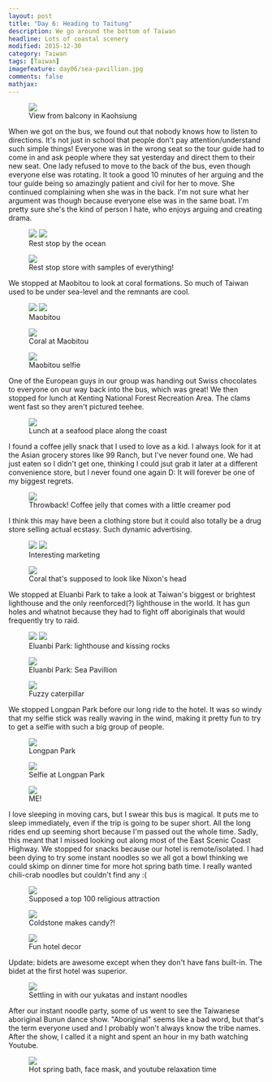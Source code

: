 ```yaml
---
layout: post
title: "Day 6: Heading to Taitung"
description: We go around the bottom of Taiwan
headline: Lots of coastal scenery
modified: 2015-12-30	
category: Taiwan
tags: [Taiwan]
imagefeature: day06/sea-pavillion.jpg
comments: false
mathjax:
---
```


<figure>
<a href='{{ site.url }}/images/day06/hotel-view.jpg'><img src='{{ site.url }}/images/day06/hotel-view.jpg'></a>
    <figcaption>View from balcony in Kaohsiung</figcaption>
</figure>

When we got on the bus, we found out that nobody knows how to listen to directions. It's not just
in school that people don't pay attention/understand such simple things! Everyone was in the wrong
seat so the tour guide had to come in and ask people where they sat yesterday and direct them to
their new seat. One lady refused to move to the back of the bus, even though everyone else was
rotating. It took a good 10 minutes of her arguing and the tour guide being so amazingly patient
and civil for her to move. She continued complaining when she was in the back. I'm not sure what
her argument was though because everyone else was in the same boat. I'm pretty sure she's the kind
of person I hate, who enjoys arguing and creating drama.

<figure>
<a href='{{ site.url }}/images/day06/rest-stop-huts.jpg'><img src='{{ site.url }}/images/day06/rest-stop-huts.jpg'></a>
<a href='{{ site.url }}/images/day06/rest-stop.jpg'><img src='{{ site.url }}/images/day06/rest-stop.jpg'></a>
    <figcaption>Rest stop by the ocean</figcaption>
</figure>

<figure>
<a href='{{ site.url }}/images/day06/samples.jpg'><img src='{{ site.url }}/images/day06/samples.jpg'></a>
    <figcaption>Rest stop store with samples of everything!</figcaption>
</figure>

We stopped at Maobitou to look at coral formations. So much of Taiwan used to be under sea-level
and the remnants are cool.

<figure class="half">
<a href='{{ site.url }}/images/day06/maobitou1.jpg'><img src='{{ site.url }}/images/day06/maobitou1.jpg'></a>
<a href='{{ site.url }}/images/day06/maobitou2.jpg'><img src='{{ site.url }}/images/day06/maobitou2.jpg'></a>
    <figcaption>Maobitou</figcaption>
</figure>

<figure>
<a href='{{ site.url }}/images/day06/maobitou-coral.jpg'><img src='{{ site.url }}/images/day06/maobitou-coral.jpg'></a>
    <figcaption>Coral at Maobitou</figcaption>
</figure>

<figure>
<a href='{{ site.url }}/images/day06/maobitou-selfie.jpg'><img src='{{ site.url }}/images/day06/maobitou-selfie.jpg'></a>
    <figcaption>Maobitou selfie</figcaption>
</figure>

One of the European guys in our group was handing out Swiss chocolates to everyone on our way back
into the bus, which was great! We then stopped for lunch at Kenting National Forest Recreation
Area. The clams went fast so they aren't pictured teehee.

<figure>
<a href='{{ site.url }}/images/day06/clams-done.jpg'><img src='{{ site.url }}/images/day06/clams-done.jpg'></a>
    <figcaption>Lunch at a seafood place along the coast</figcaption>
</figure>

I found a coffee jelly snack that I used to love as a kid. I always look for it at the Asian
grocery stores like 99 Ranch, but I've never found one. We had just eaten so I didn't get one,
thinking I could jsut grab it later at a different convenience store, but I never found one again
D: It will forever be one of my biggest regrets.

<figure>
<a href='{{ site.url }}/images/day06/coffee-jelly.jpg'><img src='{{ site.url }}/images/day06/coffee-jelly.jpg'></a>
    <figcaption>Throwback! Coffee jelly that comes with a little creamer pod</figcaption>
</figure>

I think this may have been a clothing store but it could also totally be a drug store selling
actual ecstasy. Such dynamic advertising.

<figure class="half">
<a href='{{ site.url }}/images/day06/ecstasy1.jpg'><img src='{{ site.url }}/images/day06/ecstasy1.jpg'></a>
<a href='{{ site.url }}/images/day06/ecstasy2.jpg'><img src='{{ site.url }}/images/day06/ecstasy2.jpg'></a>
    <figcaption>Interesting marketing</figcaption>
</figure>

<figure>
<a href='{{ site.url }}/images/day06/nixon.jpg'><img src='{{ site.url }}/images/day06/nixon.jpg'></a>
    <figcaption>Coral that's supposed to look like Nixon's head</figcaption>
</figure>

We stopped at Eluanbi Park to take a look at Taiwan's biggest or brightest lighthouse and the only
reenforced(?) lighthouse in the world. It has gun holes and whatnot because they had to fight off
aboriginals that would frequently try to raid.

<figure class="half">
<a href='{{ site.url }}/images/day06/lighthouse.jpg'><img src='{{ site.url }}/images/day06/lighthouse.jpg'></a>
<a href='{{ site.url }}/images/day06/kissing-rocks.jpg'><img src='{{ site.url }}/images/day06/kissing-rocks.jpg'></a>
    <figcaption>Eluanbi Park: lighthouse and kissing rocks</figcaption>
</figure>

<figure>
<a href='{{ site.url }}/images/day06/sea-pavillion.jpg'><img src='{{ site.url }}/images/day06/sea-pavillion.jpg'></a>
    <figcaption>Eluanbi Park: Sea Pavillion</figcaption>
</figure>

<figure>
<a href='{{ site.url }}/images/day06/caterpillar.jpg'><img src='{{ site.url }}/images/day06/caterpillar.jpg'></a>
    <figcaption>Fuzzy caterpillar</figcaption>
</figure>

We stopped Longpan Park before our long ride to the hotel. It was so windy that my selfie stick was
really waving in the wind, making it pretty fun to try to get a selfie with such a big group of
people.

<figure>
<a href='{{ site.url }}/images/day06/longpan.jpg'><img src='{{ site.url }}/images/day06/longpan.jpg'></a>
    <figcaption>Longpan Park</figcaption>
</figure>

<figure>
<a href='{{ site.url }}/images/day06/longpan-selfie.jpg'><img src='{{ site.url }}/images/day06/longpan-selfie.jpg'></a>
    <figcaption>Selfie at Longpan Park</figcaption>
</figure>

<figure>
<a href='{{ site.url }}/images/day06/longpan-me.jpg'><img src='{{ site.url }}/images/day06/longpan-me.jpg'></a>
    <figcaption>ME!</figcaption>
</figure>

I love sleeping in moving cars, but I swear this bus is magical. It puts me to sleep immediately,
even if the trip is going to be super short. All the long rides end up seeming short because I'm
passed out the whole time. Sadly, this meant that I missed looking out along most of the East
Scenic Coast Highway. We stopped for snacks because our hotel is remote/isolated. I had been dying
to try some instant noodles so we all got a bowl thinking we could skimp on dinner time for more
hot spring bath time. I really wanted chili-crab noodles but couldn't find any :(

<figure>
<a href='{{ site.url }}/images/day06/religious.jpg'><img src='{{ site.url }}/images/day06/religious.jpg'></a>
    <figcaption>Supposed a top 100 religious attraction</figcaption>
</figure>

<figure>
<a href='{{ site.url }}/images/day06/coldstone-candy.jpg'><img src='{{ site.url }}/images/day06/coldstone-candy.jpg'></a>
    <figcaption>Coldstone makes candy?!</figcaption>
</figure>

<figure>
<a href='{{ site.url }}/images/day06/hotel-decor.jpg'><img src='{{ site.url }}/images/day06/hotel-decor.jpg'></a>
    <figcaption>Fun hotel decor</figcaption>
</figure>

Update: bidets are awesome except when they don't have fans built-in. The bidet at the first hotel
was superior.

<figure>
<a href='{{ site.url }}/images/day06/instant-noodles.jpg'><img src='{{ site.url }}/images/day06/instant-noodles.jpg'></a>
    <figcaption>Settling in with our yukatas and instant noodles</figcaption>
</figure>

After our instant noodle party, some of us went to see the Taiwanese aboriginal Bunun dance show.
"Aboriginal" seems like a bad word, but that's the term everyone used and I probably won't always
know the tribe names. After the show, I called it a night and spent an hour in my bath watching
Youtube.

<figure>
<a href='{{ site.url }}/images/day06/bath.jpg'><img src='{{ site.url }}/images/day06/bath.jpg'></a>
    <figcaption>Hot spring bath, face mask, and youtube relaxation time</figcaption>
</figure>


